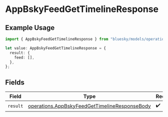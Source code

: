 # AppBskyFeedGetTimelineResponse

## Example Usage

```typescript
import { AppBskyFeedGetTimelineResponse } from "bluesky/models/operations";

let value: AppBskyFeedGetTimelineResponse = {
  result: {
    feed: [],
  },
};
```

## Fields

| Field                                                                                                          | Type                                                                                                           | Required                                                                                                       | Description                                                                                                    |
| -------------------------------------------------------------------------------------------------------------- | -------------------------------------------------------------------------------------------------------------- | -------------------------------------------------------------------------------------------------------------- | -------------------------------------------------------------------------------------------------------------- |
| `result`                                                                                                       | [operations.AppBskyFeedGetTimelineResponseBody](../../models/operations/appbskyfeedgettimelineresponsebody.md) | :heavy_check_mark:                                                                                             | N/A                                                                                                            |